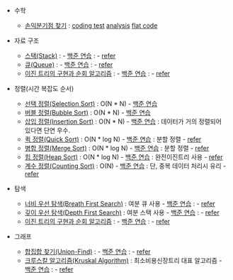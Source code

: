 * 수학
  * [손익분기점 찾기]() : <a href="" target="_blank">coding test</a> [analysis](./analysis/baekjoon_1712_analysis.txt) [flat code](./python/baekjoon_1712_flat.py)

* 자료 구조
  * [스택(Stack)](https://youtu.be/WB_BoAgWLNU) : - <a href="" target="_blank">백준 연습</a> : - [refer]()
  * [큐(Queue)](https://youtu.be/yAiZ1AVU8Aw) : - <a href="" target="_blank">백준 연습</a> : - [refer]()
  * [이진 트리의 구현과 순회 알고리즘](https://youtu.be/z_tzHoPfllA) : - <a href="" target="_blank">백준 연습</a> : - [refer]()
* 정렬(시간 복잡도 순서)
  * [선택 정렬(Selection Sort)](https://youtu.be/8ZiSzteFRYc) : O(N * N) - <a href="" target="_blank">백준 연습</a>
  * [버블 정렬(Bubble Sort)](https://youtu.be/EZN0Irp2aPs) : O(N * N) - <a href="" target="_blank">백준 연습</a>
  * [삽입 정렬(Insertion Sort)](https://youtu.be/16I9Z7bS1iM) : O(N * N) - <a href="" target="_blank">백준 연습</a> : 데이터가 거의 정렬되어 있다면 단연 우수.
  * [퀵 정렬(Quick Sort)](https://youtu.be/O-O-90zX-U4) : O(N * log N) - <a href="" target="_blank">백준 연습</a> : 분할 정렬 - [refer](https://youtu.be/V_RcpaHcULM)
  * [병합 정렬(Merge Sort)](https://youtu.be/ctkuGoJPmAE) : O(N * log N) - <a href="" target="_blank">백준 연습</a> : 분할 정렬 - [refer]()
  * [힙 정렬(Heap Sort)](https://youtu.be/iyl9bfp_8ag) : O(N * log N) - <a href="" target="_blank">백준 연습</a> : 완전이진트리 사용 - [refer]()
  * [계수 정렬(Counting Sort)](https://youtu.be/n4kbFRn2z9M) : O(N) - <a href="" target="_blank">백준 연습</a> : 단, 중복 데이터 처리시 유리  - [refer]()
* 탐색 
  * [너비 우선 탐색(Breath First Search)](https://youtu.be/yAiZ1AVU8Aw) : 여분 큐 사용 - <a href="" target="_blank">백준 연습</a> : - [refer]()
  * [깊이 우선 탐색(Depth First Search)](https://youtu.be/l0Rsu7dziws) : 여분 스택 사용 - <a href="" target="_blank">백준 연습</a> : - [refer]()
  * [이진 트리의 구현과 순회 알고리즘](https://youtu.be/z_tzHoPfllA) : - <a href="" target="_blank">백준 연습</a> : - [refer]()
* 그래프
  * [합집합 찾기(Union-Find)](https://youtu.be/AMByrd53PHM) :  - <a href="" target="_blank">백준 연습</a> : - [refer]()
  * [크루스칼 알고리즘(Kruskal Algorithm)](https://youtu.be/LQ3JHknGy8c) : 최소비용신장트리 대표 알고리즘 - <a href="" target="_blank">백준 연습</a> : - [refer]()
